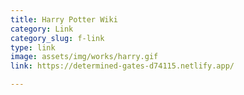 ```yaml
---
title: Harry Potter Wiki
category: Link
category_slug: f-link
type: link
image: assets/img/works/harry.gif
link: https://determined-gates-d74115.netlify.app/

---
```

